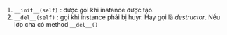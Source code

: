 1. ```__init__(self)```  : được gọi khi instance được tạo.
2. ```__del__(self)``` : gọi khi instance phải bị huyr. Hay gọi là *destructor*. Nếu lớp cha có method ```__del__()```
<!--stackedit_data:
eyJoaXN0b3J5IjpbMTc5MTY3NjU5MV19
-->